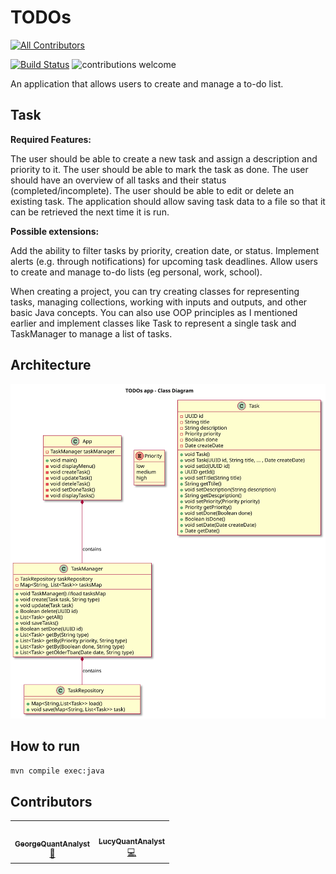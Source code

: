 # TODOs
<!-- ALL-CONTRIBUTORS-BADGE:START - Do not remove or modify this section -->
[![All Contributors](https://img.shields.io/badge/all_contributors-2-orange.svg?style=flat-square)](#contributors-)
<!-- ALL-CONTRIBUTORS-BADGE:END -->

[![Build Status](https://img.shields.io/badge/java-17-blue)](https://www.python.org/downloads/)
![contributions welcome](https://img.shields.io/badge/contributions-welcome-brightgreen.svg?style=flat)

An application that allows users to create and manage a to-do list.

## Task
**Required Features:**

The user should be able to create a new task and assign a description and priority to it.
The user should be able to mark the task as done.
The user should have an overview of all tasks and their status (completed/incomplete).
The user should be able to edit or delete an existing task.
The application should allow saving task data to a file so that it can be retrieved the next time it is run.

**Possible extensions:**

Add the ability to filter tasks by priority, creation date, or status.
Implement alerts (e.g. through notifications) for upcoming task deadlines.
Allow users to create and manage to-do lists (eg personal, work, school).

When creating a project, you can try creating classes for representing tasks, managing collections, working with inputs and outputs, and other basic Java concepts. You can also use OOP principles as I mentioned earlier and implement classes like Task to represent a single task and TaskManager to manage a list of tasks.

## Architecture
![App class diagram](docs/AppClassDiagram.svg)

## How to run
```bash
mvn compile exec:java
```

## Contributors
<!-- ALL-CONTRIBUTORS-LIST:START - Do not remove or modify this section -->
<!-- prettier-ignore-start -->
<!-- markdownlint-disable -->
<table>
  <tr>
     <td align="center"><a href="https://github.com/GeorgeQuantAnalyst"><img src="https://avatars.githubusercontent.com/u/112611533?v=4" width="100px;" alt=""/><br /><sub><b>GeorgeQuantAnalyst</b></sub></a><br /><a href="https://github.com/GeorgeQuantAnalyst" title="Ideas">🤔</a></td>
    <td align="center"><a href="https://github.com/LucyQuantAnalyst"><img src="https://avatars.githubusercontent.com/u/115091833?v=4" width="100px;" alt=""/><br /><sub><b>LucyQuantAnalyst</b></sub></a><br /><a href="https://github.com/LucyQuantAnalyst" title="Code">💻</a></td>
  </tr>
</table>